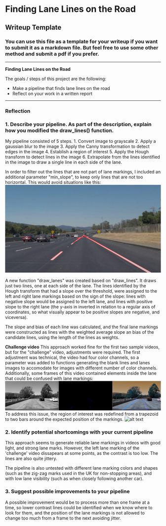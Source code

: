 # **Finding Lane Lines on the Road** 

## Writeup Template

### You can use this file as a template for your writeup if you want to submit it as a markdown file. But feel free to use some other method and submit a pdf if you prefer.

---

**Finding Lane Lines on the Road**

The goals / steps of this project are the following:
* Make a pipeline that finds lane lines on the road
* Reflect on your work in a written report


[//]: # (Image References)

[image_low_slope]: ./examples/low_slope_example.jpg "Low slope lines"
[image_center]: ./examples/lines_in_center.png "Confounding lines inside the lane"
[image_center_region]: ./examples/lines_in_center_region.png "Before and after region of intrest"

---

### Reflection

### 1. Describe your pipeline. As part of the description, explain how you modified the draw_lines() function.

My pipeline consisted of 5 steps. 
    1. Convert image to grayscale
    2. Apply a gaussian blur to the image
    3. Apply the Canny transformation to detect edges in the image
    4. Establish a region of interest 
    5. Apply the Hough transform to detect lines in the image
    6. Extrapolate from the lines identified in the image to draw a single line in each side of the lane.

In order to filter out the lines that are not part of lane markings, I included an additional parameter "min_slope", to keep only lines that are not too horizontal. This would avoid situations like this: 
![alt text][image_low_slope]

A new function "draw_lanes" was created based on "draw_lines". It draws just two lines, one at each side of the lane. The lines identified by the Hough transform that had a slope over the threshold, were assigned to the left and right lane markings based on the sign of the slope: lines with negative slope would be assigned to the left lane, and lines with positive slope to the right lane (the y-axis in inverted in relation to a regular axis of coordinates, so what visually appear to be positive slopes are negative, and viceversa).

The slope and bias of each line was calculated, and the final lane markings were constructed as lines with the weighted average slope an bias of the candidate lines, using the length of the lines as weights.

**Challenge video**
This approach worked fine for the first two sample videos, but for the "challenge" video, adjustments were required. The first adjustment was technical, the video had four color channels, so a parameter was added to functions generating the blank lines and lanes images to accomodate for images with different number of color channels. 
Additionally, some frames of this video contained elements inside the lane that could be confused with lane markings: 
![alt text][image_center]
To address this issue, the region of interest was redefined from a trapezoid to two bars around the expected position of the markings.
![alt text][image_center_region]




### 2. Identify potential shortcomings with your current pipeline


This approach seems to generate reliable lane markings in videos with good light, and strong lane marks. However, the left lane marking of the 'challenge' video dissapears at some points, as the contrast is too low. The lines are also quite jittery. 

The pipeline is also untested with different lane marking colors and shapes (such as the zig-zag marks used in the UK for non-stopping areas), and with low lane visibility (such as when closely following another car). 


### 3. Suggest possible improvements to your pipeline

A possible improvement would be  to process more than one frame at a time, so lower contrast lines could be identified when we know where to look for them, and the position of the lane markings is not allowed to change too much from a frame to the next avoiding jitter.
